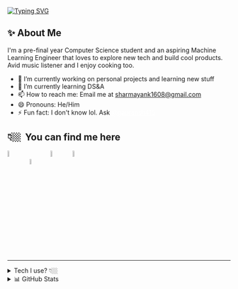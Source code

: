 <!-- # Namaste, I'm Mayank Sharma <a href="https://sharmayank.co"><img src="https://raw.githubusercontent.com/shar-mayank/shar-mayank/main/stuff/namaste.gif" width=6% style="vertical-align: bottom;"></a> -->

[![Typing SVG](https://readme-typing-svg.demolab.com?font=Poppins&weight=600&size=28&duration=4986&pause=1000&color=66E133&center=true&vCenter=true&width=435&lines=Namaste%2C+I'm+Mayank+Sharma)](https://git.io/typing-svg)

<h2>✨&nbsp;About Me</h2>

I'm a pre-final year Computer Science student and an aspiring Machine Learning Engineer that loves to explore new tech and build cool products. Avid music listener and I enjoy cooking too.

- 🔭 I’m currently working on personal projects and learning new stuff
- 🌱 I’m currently learning DS&A 
- 📫 How to reach me: Email me at <a href="mailto:sharmayank1608@gmail.com" style="color: yellowgreen">sharmayank1608@gmail.com</a>
- 😄 Pronouns: He/Him
- ⚡ Fun fact: I don't know lol. Ask <a href="https://github.com/gauransh415" style="color: white">@gauransh415</a>


<h2>👇🏼&nbsp; You can find me here</h2>
<a href="https://www.linkedin.com/in/shar-mayank/"><img src="https://raw.githubusercontent.com/shar-mayank/shar-mayank/main/stuff/LinkedIn.svg" width=6% style="vertical-align: bottom;"></a>
&nbsp; &nbsp; <a href="https://x.com/sharmayank16"><img src="https://raw.githubusercontent.com/shar-mayank/shar-mayank/main/stuff/X_logo.svg" width=5.5% style="vertical-align: bottom;"></a>
&nbsp; &nbsp; <a href="https://www.youtube.com/@shar_mayank"><img src="https://raw.githubusercontent.com/shar-mayank/shar-mayank/main/stuff/YouTube.svg" width=6%;></a>
&nbsp; &nbsp; <a href="https://open.spotify.com/user/31nnp65x2sxb2pctdl574jxc2lte?si=Jg4Pl1EMQXWmLB5B7H7rmg"><img src="https://raw.githubusercontent.com/shar-mayank/shar-mayank/main/stuff/Spotify.svg" width=6% style="vertical-align: bottom;"></a><hr>

<details>
 <summary>Tech I use? 👇🏼</summary>
<!-- <h2>🛠️&nbsp;Tools & Languages</h2> -->

- **Deep Learning Libraries/Frameworks** <br>
<a href="https://keras.io/" target="_blank"><img height="23px" src="https://img.shields.io/badge/Keras-FF0000?style=for-the-badge&logo=keras&logoColor=white"></a>
<a href="https://pytorch.org/" target="_blank"><img height="23px" src="https://img.shields.io/badge/PyTorch-EE4C2C?style=for-the-badge&logo=pytorch&logoColor=white"></a>
<a href="https://www.tensorflow.org/" target="_blank"><img height="23px" src="https://img.shields.io/badge/TensorFlow-FF6F00?style=for-the-badge&logo=tensorflow&logoColor=white"></a>
<a href="https://opencv.org/" target="_blank"><img height="23px" src="https://img.shields.io/badge/OpenCV-27338e?style=for-the-badge&logo=OpenCV&logoColor=white"></a>

- **Machine Learning Libraries/Frameworks** <br>
<a href="https://numpy.org/" target="_blank"><img height="23px" src="https://img.shields.io/badge/Numpy-777BB4?style=for-the-badge&logo=numpy&logoColor=white"></a>
<a href="https://pandas.pydata.org/" target="_blank"><img height="23px" src="https://img.shields.io/badge/Pandas-2C2D72?style=for-the-badge&logo=pandas&logoColor=white"></a>
<a href="https://scikit-learn.org/" target="_blank"><img height="23px" src="https://img.shields.io/badge/scikit_learn-F7931E?style=for-the-badge&logo=scikit-learn&logoColor=white"></a>
<a href="https://matplotlib.org/" target="_blank"><img height="23px" src="https://img.shields.io/badge/Matplotlib-0052CC?style=for-the-badge&logo=matplotlib&logoColor=white"></a>
<a href="https://scipy.org/" target="_blank"><img height="23px" src="https://img.shields.io/badge/SciPy-654FF0?style=for-the-badge&logo=SciPy&logoColor=white"></a>

- **Languages** <br>
<a><img height="23px" src="https://img.shields.io/badge/C-00599C?style=for-the-badge&logo=c&logoColor=white"></a>
<a><img height="23px" src="https://img.shields.io/badge/C%2B%2B-00599C?style=for-the-badge&logo=c%2B%2B&logoColor=white"></a>
<a><img height="23px" src="https://img.shields.io/badge/CSS3-1572B6?style=for-the-badge&logo=css3&logoColor=white"></a>
<a><img height="23px" src="https://img.shields.io/badge/HTML5-E34F26?style=for-the-badge&logo=html5&logoColor=white"></a>
<a><img height="23px" src="https://img.shields.io/badge/PHP-777BB4?style=for-the-badge&logo=php&logoColor=white"></a>
<a href="https://www.python.org/" target="_blank"><img height="23px" src="https://img.shields.io/badge/Python-FFD43B?style=for-the-badge&logo=python&logoColor=blue"></a>

- **Web Frameworks** <br>
<a href="https://www.djangoproject.com/" target="_blank"><img height="23px" src="https://img.shields.io/badge/Django-092E20?style=for-the-badge&logo=django&logoColor=green"></a>
<a href="https://fastapi.tiangolo.com/" target="_blank"><img height="23px" src="https://img.shields.io/badge/fastapi-109989?style=for-the-badge&logo=FASTAPI&logoColor=white"></a>

- **Tools** <br>
<a href="https://www.postman.com/" target="_blank"><img height="23px" src="https://img.shields.io/badge/Postman-FF6C37?style=for-the-badge&logo=Postman&logoColor=white"></a>

- **Databases** <br>
<a href="https://www.mysql.com/" target="_blank"><img height="23px" src="https://img.shields.io/badge/MySQL-005C84?style=for-the-badge&logo=mysql&logoColor=white"></a>
<a href="https://www.sqlite.org/" target="_blank"><img height="23px" src="https://img.shields.io/badge/Sqlite-003B57?style=for-the-badge&logo=sqlite&logoColor=white"></a>
<a href="https://www.postgresql.org/" target="_blank"><img height="23px" src="https://img.shields.io/badge/PostgreSQL-316192?style=for-the-badge&logo=postgresql&logoColor=white"></a>

- **Cloud Platforms** <br>
<a href="https://aws.amazon.com/" target="_blank"><img height="23px" src="https://img.shields.io/badge/Amazon_AWS-FF9900?style=for-the-badge&logo=amazonaws&logoColor=white"></a>
<a href="https://www.cloudflare.com/en-gb/" target="_blank"><img height="23px" src="https://img.shields.io/badge/Cloudflare-F38020?style=for-the-badge&logo=Cloudflare&logoColor=white"></a>
<a href="https://cloud.google.com/?hl=en" target="_blank"><img height="23px" src="https://img.shields.io/badge/Google_Cloud-4285F4?style=for-the-badge&logo=google-cloud&logoColor=white"></a>
<a href="https://www.icloud.com/" target="_blank"><img height="23px" src="https://img.shields.io/badge/iCloud-3693F3?style=for-the-badge&logo=iCloud&logoColor=white"></a> <–– Yes, I use this too xD

- **IDEs** <br>
<a href="https://code.visualstudio.com/" target="_blank"><img height="23px" src="https://img.shields.io/badge/Visual_Studio_Code-0078D4?style=for-the-badge&logo=visual%20studio%20code&logoColor=white"></a>
<a href="https://www.jetbrains.com/pycharm/" target="_blank"><img height="23px" src="https://img.shields.io/badge/PyCharm-000000.svg?&style=for-the-badge&logo=PyCharm&logoColor=white"></a>
<a href="https://developer.android.com/studio" target="_blank"><img height="23px" src="https://img.shields.io/badge/Android_Studio-3DDC84?style=for-the-badge&logo=android-studio&logoColor=white"></a>
<a href="https://www.jetbrains.com/clion/" target="_blank"><img height="23px" src="https://img.shields.io/badge/CLion-000000?style=for-the-badge&logo=clion&logoColor=white"></a>
<a href="https://colab.research.google.com/" target="_blank"><img height="23px" src="https://img.shields.io/badge/Colab-F9AB00?style=for-the-badge&logo=googlecolab&color=525252"></a>
<a href="https://developer.apple.com/xcode/" target="_blank"><img height="23px" src="https://img.shields.io/badge/Xcode-007ACC?style=for-the-badge&logo=Xcode&logoColor=white"></a>

- **Operating Systems** <br>
<a><img height="23px" src="https://img.shields.io/badge/Linux-FCC624?style=for-the-badge&logo=linux&logoColor=black"></a>
<a><img height="23px" src="https://img.shields.io/badge/mac%20os-000000?style=for-the-badge&logo=apple&logoColor=white"></a>

- **Terminals** <br>
<a href="https://brew.sh/" target="_blank"><img height="23px" src="https://img.shields.io/badge/homebrew-FBB040?style=for-the-badge&logo=homebrew&logoColor=white"></a>
<a href="https://app.warp.dev/referral/66LJZZ" target="_blank"><img height="23px" src="https://img.shields.io/badge/warp-01A4FF?style=for-the-badge&logo=warp&logoColor=white"></a>
<a href="https://iterm2.com/" target="_blank"><img height="23px" src="https://img.shields.io/badge/iTerm2-000000?style=for-the-badge&logo=iterm2&logoColor=white"></a><br><br>

</details>

<details>
<summary>📊 GitHub Stats</summary>
<h2>📊&nbsp; Profile Summary</h2>
<a href=""><img src="https://github-profile-summary-cards.vercel.app/api/cards/profile-details?username=shar-mayank&theme=radical" alt="Radical Theme"></a>


<h2>📈&nbsp; Activity Graph</h2>
<a href=""><img src="https://github-readme-activity-graph.vercel.app/graph?username=shar-mayank&theme=react-dark" alt="React Dark Theme"></a>


<!-- <h2>💻&nbsp; Most Used Languages & Streak Stats </h2>
<a href=""><img src="https://github-readme-stats.vercel.app/api/top-langs/?username=shar-mayank&theme=radical" alt="Radical Theme"></a> -->


<h2>💻&nbsp; Streak Stats </h2>

<a href=""><img src="https://github-readme-streak-stats.herokuapp.com/?user=shar-mayank&theme=cobalt" alt="Cobalt Theme"></a>

</details>

<!-- <h2>🎶&nbsp; What I've been listening lately</h2>

<div align=center>

[![spotify-github-profile](https://spotify-github-profile.kittinanx.com/api/view?uid=31nnp65x2sxb2pctdl574jxc2lte&cover_image=true&theme=novatorem&show_offline=false&background_color=121212&interchange=true&bar_color=53b14f&bar_color_cover=false)](https://spotify-github-profile.kittinanx.com/api/view?uid=31nnp65x2sxb2pctdl574jxc2lte&redirect=true)

</div> -->

<!--
#TODO: add this week I spent time on thing. ref: https://github.com/abhisheknaiidu/abhisheknaiidu/blob/master/README.md
-->
